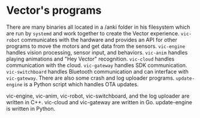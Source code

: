 # Vector's programs

There are many binaries all located in a /anki folder in his filesystem which are run by `systemd` and work together to create the Vector experience. `vic-robot` communicates with the hardware and provides an API for other programs to move the motors and get data from the sensors. `vic-engine` handles vision processing, sensor input, and behaviors. `vic-anim` handles playing animations and "Hey Vector" recognition. `vic-cloud` handles communication with the cloud. `vic-gateway` handles SDK communication. `vic-switchboard` handles Bluetooth communication and can interface with `vic-gateway`. There are also some crash and log uploader programs. `update-engine` is a Python script which handles OTA updates.

vic-engine, vic-anim, vic-robot, vic-switchboard, and the log uploader are written in C++. vic-cloud and vic-gateway are written in Go. update-engine is written in Python.